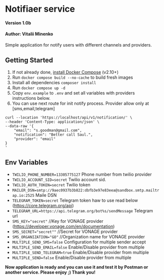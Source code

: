 # Notifiaer service
#### Version 1.0b
#### Author: Vitalii Minenko

Simple application for notify users with different channels and providers.

## Getting Started

1. If not already done, [install Docker Compose](https://docs.docker.com/compose/install/) (v2.10+)
2. Run `docker compose build --no-cache` to build fresh images
3. Install all dependencies `composer install`
4. Run `docker compose up -d`
5. Copy `env.example` to `.env` and set all variables with providers instructions below.
6. You can use next route for init notify process. Provider allow  only at [sms,email,telegram]

```
curl --location 'https://localhost/api/v1/notification/' \
--header 'Content-Type: application/json' \
--data-raw '{
    "email": "s.goodman@gmail.com",
    "notification": "Better call Saul.",
    "provider": "email"
}
'
```

## Env Variables

* ```TWILIO_PHONE_NUMBER=13305775127``` Phone number from twilio provider
* ```TWILIO_ACCOUNT_SID=secret``` Twilio account sid.
* ```TWILIO_AUTH_TOKEN=secret``` Twilio token
* ```MAILER_DSN=smtp://9aec0937b3b822:dbfb3e97e83eea@sandbox.smtp.mailtrap.io:2525``` Maile DSN
* ```TELEGRAM_TOKEN=secret``` Telegram token haw to use read below (https://core.telegram.org/api)
* ```TELEGRAM_URL=https://api.telegram.org/bot%s/sendMessage``` Telegram url
* ```SMS_KEY="secret"``` //Key for VONAGE provider (https://developer.vonage.com/en/documentation)
* ```SMS_SECRET="secret""``` //Secret for VONAGE provider 
* ```SMS_ORGANIZATION="GO"``` //Organization name for VONAGE provider 
* ```MULTIPLE_SEND_SMS=false``` Configuration for multiple sender accept
* ```MULTIPLE_SEND_EMAIL=false``` Enable/Disable provider from multiple
* ```MULTIPLE_SEND_TELEGRAM=true``` Enable/Disable provider from multiple
* ```MULTIPLE_SEND=false``` Enable/Disable provider from multiple
  
  
  

**Now application is ready and you can use it and test it by Postman or another service. Please enjoy ;) Thank you!**


